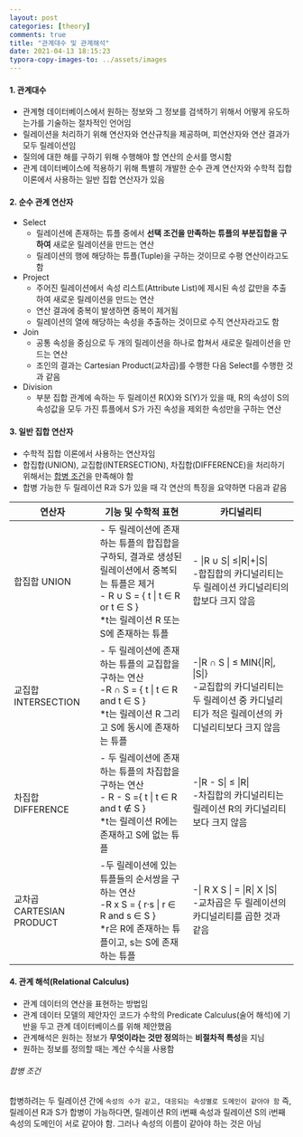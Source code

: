```yaml
---
layout: post
categories: [theory]
comments: true
title: "관계대수 및 관계해석"
date: 2021-04-13 18:15:23
typora-copy-images-to: ../assets/images
---
```


#### 1. 관계대수

- 관계형 데이터베이스에서 원하는 정보와 그 정보를 검색하기 위해서 어떻게 유도하는가를 기술하는 절차적인 언어임
- 릴레이션을 처리하기 위해 연산자와 연산규칙을 제공하며, 피연산자와 연산 결과가 모두 릴레이션임
- 질의에 대한 해를 구하기 위해 수행해야 할 연산의 순서를 명시함
- 관계 데이터베이스에 적용하기 위해 특별히 개발한 순수 관계 연산자와 수학적 집합 이론에서 사용하는 일반 집합 연산자가 있음

#### 2. 순수 관계 연산자

- Select
  - 릴레이션에 존재하는 튜플 중에서 **선택 조건을 만족하는 튜플의 부분집합을 구하여** 새로운 릴레이션을 만드는 연산
  - 릴레이션의 행에 해당하는 튜플(Tuple)을 구하는 것이므로 수평 연산이라고도 함
- Project
  - 주어진 릴레이션에서 속성 리스트(Attribute List)에 제시된 속성 값만을 추출하여 새로운 릴레이션을 만드는 연산
  - 연산 결과에 중복이 발생하면 중복이 제거됨
  - 릴레이션의 열에 해당하는 속성을 추출하는 것이므로 수직 연산자라고도 함
- Join
  - 공통 속성을 중심으로 두 개의 릴레이션을 하나로 합쳐서 새로운 릴레이션을 만드는 연산
  - 조인의 결과는 Cartesian Product(교차곱)를 수행한 다음 Select를 수행한 것과 같음
- Division
  - 부분 집합 관계에 속하는 두 릴레이션 R(X)와 S(Y)가 있을 때, R의 속성이 S의 속성값을 모두 가진 튜플에서 S가 가진 속성을 제외한 속성만을 구하는 연산

#### 3. 일반 집합 연산자

- 수학적 집합 이론에서 사용하는 연산자임
- 합집합(UNION), 교집합(INTERSECTION), 차집합(DIFFERENCE)을 처리하기 위해서는 [합병 조건](#합병-조건)을 만족해야 함
- 합병 가능한 두 릴레이션 R과 S가 있을 때 각 연산의 특징을 요약하면 다음과 같음

| 연산자                   | 기능 및 수학적 표현                                          | 카디널리티                                                   |
| ------------------------ | ------------------------------------------------------------ | ------------------------------------------------------------ |
| 합집합 UNION             | - 두 릴레이션에 존재하는 튜플의 합집합을 구하되, 결과로 생성된 릴레이션에서 중복되는 튜플은 제거<br />- R ∪ S = { t \| t ∈ R or t ∈ S }<br />*t는 릴레이션  R 또는 S에 존재하는 튜플 | - \|R ∪ S\| ≤\|R\|+\|S\|<br />-합집합의 카디널리티는 두 릴레이션 카디널리티의 합보다 크지 않음 |
| 교집합 INTERSECTION      | - 두 릴레이션에 존재하는 튜플의 교집합을 구하는 연산<br />-R ∩ S = { t \| t ∈ R and t ∈ S }<br />*t는 릴레이션 R 그리고 S에 동시에 존재하는 튜플 | -\|R ∩ S \| ≤ MIN{\|R\|, \|S\|}<br />-교집합의 카디널리티는 두 릴레이션 중 카디널리티가 적은 릴레이션의 카디널리티보다 크지 않음 |
| 차집합 DIFFERENCE        | - 두 릴레이션에 존재하는 튜플의 차집합을 구하는 연산<br />- R - S ={ t \| t ∈ R and t ∉ S }<br />*t는 릴레이션 R에는 존재하고 S에 없는 튜플 | -\|R - S\| ≤ \|R\|<br />-차집합의 카디널리티는 릴레이션 R의 카디널리티 보다 크지 않음 |
| 교차곱 CARTESIAN PRODUCT | -두 릴레이션에 있는 튜플들의 순서쌍을 구하는 연산<br />-R x S = { r·s \| r ∈ R and s ∈ S }<br />*r은 R에 존재하는 튜플이고, s는 S에 존재하는 튜플 | -\| R X S \| = \|R\| X \|S\|<br />-교차곱은 두 릴레이션의 카디널리티를 곱한 것과 같음 |

#### 4. 관계 해석(Relational Calculus)

- 관계 데이터의 연산을 표현하는 방법임
- 관계 데이터 모델의 제안자인 코드가 수학의 Predicate Calculus(술어 해석)에 기반을 두고 관계 데이터베이스를 위해 제안했음
- 관계해석은 원하는 정보가 **무엇이라는 것만 정의**하는 **비절차적 특성**을 지님
- 원하는 정보를 정의할 때는 계산 수식을 사용함

###### 합병 조건

합병하려는 두 릴레이션 간에 `속성의 수가 같고, 대응되는 속성별로 도메인이 같아야 함` 즉, 릴레이션 R과 S가 합병이 가능하다면, 릴레이션 R의 i번째 속성과 릴레이션 S의 i번째 속성의 도메인이 서로 같아야 함. 그러나 속성의 이름이 같아야 하는 것은 아님


